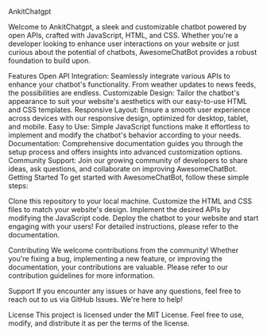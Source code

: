 


AnkitChatgpt

Welcome to AnkitChatgpt, a sleek and customizable chatbot powered by open APIs, crafted with JavaScript, HTML, and CSS. Whether you're a developer looking to enhance user interactions on your website or just curious about the potential of chatbots, AwesomeChatBot provides a robust foundation to build upon.

Features
Open API Integration: Seamlessly integrate various APIs to enhance your chatbot's functionality. From weather updates to news feeds, the possibilities are endless.
Customizable Design: Tailor the chatbot's appearance to suit your website's aesthetics with our easy-to-use HTML and CSS templates.
Responsive Layout: Ensure a smooth user experience across devices with our responsive design, optimized for desktop, tablet, and mobile.
Easy to Use: Simple JavaScript functions make it effortless to implement and modify the chatbot's behavior according to your needs.
Documentation: Comprehensive documentation guides you through the setup process and offers insights into advanced customization options.
Community Support: Join our growing community of developers to share ideas, ask questions, and collaborate on improving AwesomeChatBot.
Getting Started
To get started with AwesomeChatBot, follow these simple steps:

Clone this repository to your local machine.
Customize the HTML and CSS files to match your website's design.
Implement the desired APIs by modifying the JavaScript code.
Deploy the chatbot to your website and start engaging with your users!
For detailed instructions, please refer to the documentation.


Contributing
We welcome contributions from the community! Whether you're fixing a bug, implementing a new feature, or improving the documentation, your contributions are valuable. Please refer to our contribution guidelines for more information.

Support
If you encounter any issues or have any questions, feel free to reach out to us via GitHub Issues. We're here to help!

License
This project is licensed under the MIT License. Feel free to use, modify, and distribute it as per the terms of the license.
